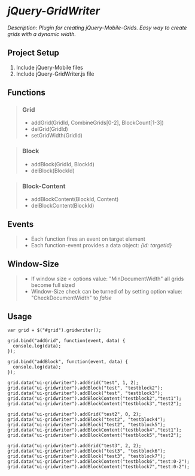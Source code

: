 # _jQuery-GridWriter_

_Description: Plugin for creating jQuery-Mobile-Grids. Easy way to create grids with a dynamic width._

## Project Setup

1. Include jQuery-Mobile files
2. Include jQuery-GridWriter.js file

## Functions

> ### Grid
> - addGrid(GridId, CombineGrids[0-2], BlockCount[1-3])
> - delGrid(GridId)
> - setGridWidth(GridId)

> ### Block
> - addBlock(GridId, BlockId) 
> - delBlock(BlockId) 

> ### Block-Content
> - addBlockContent(BlockId, Content)
> - delBlockContent(BlockId)

## Events
> - Each function fires an event on target element
> - Each function-event provides a data object: *_{id: targetId}_*

## Window-Size
> - If window size  < options value: "MinDocumentWidth" all grids become full sized
> - Window-Size check can be turned of by setting option value: "CheckDocumentWidth" to *_false_*

## Usage

    var grid = $("#grid").gridwriter();	
    
    grid.bind("addGrid", function(event, data) {
      console.log(data);
    });
    
    grid.bind("addBlock", function(event, data) {
      console.log(data);
    });
    
    grid.data("ui-gridwriter").addGrid("test", 1, 2);
    grid.data("ui-gridwriter").addBlock("test", "testblock2");
    grid.data("ui-gridwriter").addBlock("test", "testblock3");
    grid.data("ui-gridwriter").addBlockContent("testblock2","test1");
    grid.data("ui-gridwriter").addBlockContent("testblock3","test2");
    
    grid.data("ui-gridwriter").addGrid("test2", 0, 2);
    grid.data("ui-gridwriter").addBlock("test2", "testblock4");
    grid.data("ui-gridwriter").addBlock("test2", "testblock5");
    grid.data("ui-gridwriter").addBlockContent("testblock4","test1");
    grid.data("ui-gridwriter").addBlockContent("testblock5","test2");
    
    grid.data("ui-gridwriter").addGrid("test3", 2, 2);
    grid.data("ui-gridwriter").addBlock("test3", "testblock6");
    grid.data("ui-gridwriter").addBlock("test3", "testblock7");
    grid.data("ui-gridwriter").addBlockContent("testblock6","test:0-2");
    grid.data("ui-gridwriter").addBlockContent("testblock7","test:0-2");

